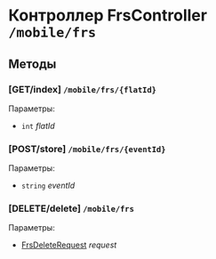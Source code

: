# Контроллер FrsController `/mobile/frs`

## Методы

### [GET/index]  `/mobile/frs/{flatId}`

Параметры: 

- `int` *flatId*

### [POST/store]  `/mobile/frs/{eventId}`

Параметры: 

- `string` *eventId*

### [DELETE/delete]  `/mobile/frs`

Параметры: 

- [FrsDeleteRequest](../OBJECT.md#FrsDeleteRequest) *request*
